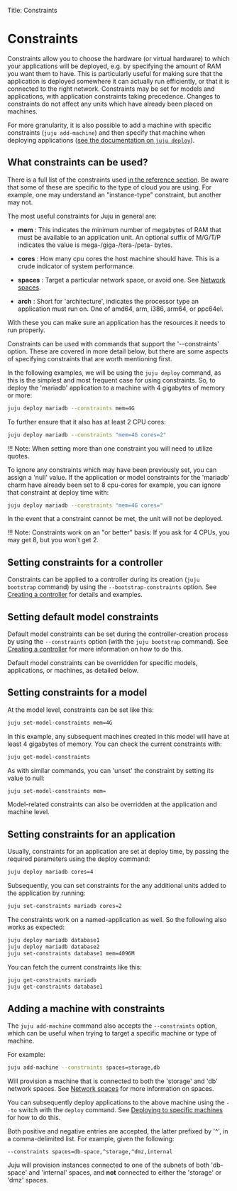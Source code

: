 Title: Constraints

# Constraints

Constraints allow you to choose the hardware (or virtual hardware)
to which your applications will be deployed, e.g. by specifying the amount of 
RAM you want them to have. This is particularly useful for making sure that the
application is deployed somewhere it can actually run efficiently, or that it is
connected to the right network. Constraints may be set for models and
applications, with application constraints taking precedence. Changes to
constraints do not affect any units which have already been placed on machines.

For more granularity, it is also possible to add a machine with specific 
constraints (`juju add-machine`) and then specify that machine when deploying 
applications ([see the documentation on `juju deploy`](./charms-deploying.html)).

## What constraints can be used?

There is a full list of the constraints used 
[in the reference section](reference-constraints.html). Be aware that some of 
these are specific to the type of cloud you are using. For example, one may
understand an "instance-type" constraint, but another may not. 

The most useful constraints for Juju in general are:
  
  - **mem** : This indicates the minimum number of megabytes of RAM that must 
  be available to an application unit. An optional suffix of M/G/T/P indicates
  the value is mega-/giga-/tera-/peta- bytes.

  - **cores** :  How many cpu cores the host machine should have. This is a
  crude indicator of system performance.
    
  - **spaces** : Target a particular network space, or avoid one. See 
  [Network spaces][network-spaces].
  
  - **arch** : Short for 'architecture', indicates the processor type an
  application must run on. One of amd64, arm, i386, arm64, or ppc64el.
  
With these you can make sure an application has the resources it needs to run 
properly.

Constraints can be used with commands that support the '--constraints' option. 
These are covered in more detail below, but there are some aspects of specifying
constraints that are worth mentioning first.

In the following examples, we will be using the `juju deploy` command, as this
is the simplest and most frequent case for using constraints. So, to deploy the
'mariadb' application to a machine with 4 gigabytes of memory or more:
  
```bash
juju deploy mariadb --constraints mem=4G
```

To further ensure that it also has at least 2 CPU cores:
  
```bash
juju deploy mariadb --constraints "mem=4G cores=2"
```

!!! Note: When setting more than one constraint you will need to utilize quotes.

To ignore any constraints which may have been previously set, you can assign a 
'null' value. If the application or model constraints for the 'mariadb' charm
have already been set to 8 cpu-cores for example, you can ignore that constraint
at deploy time with:
  
```bash
juju deploy mariadb --constraints "mem=4G cores=" 
```

In the event that a constraint cannot be met, the unit will not be deployed.

!!! Note: 
    Constraints work on an "or better" basis: If you ask for 4 CPUs, you 
    may get 8, but you won't get 2.
    
## Setting constraints for a controller

Constraints can be applied to a controller during its creation
(`juju bootstrap` command) by using the `--bootstrap-constraints` option. See
[Creating a controller][controllers-creating] for details and examples.

## Setting default model constraints

Default model constraints can be set during the controller-creation process by
using the `--constraints` option (with the `juju bootstrap` command). See
[Creating a controller][controllers-creating] for more information on how to do
this.

Default model constraints can be overridden for specific models, applications,
or machines, as detailed below.

## Setting constraints for a model

At the model level, constraints can be set like this:
  
```bash
juju set-model-constraints mem=4G
```

In this example, any subsequent machines created in this model will have at
least 4 gigabytes of memory. You can check the current constraints with:
  
```bash
juju get-model-constraints
```

As with similar commands, you can 'unset' the constraint by setting its value
to null:
  
```bash
juju set-model-constraints mem=
```

Model-related constraints can also be overridden at the application and machine
level.

## Setting constraints for an application

Usually, constraints for an application are set at deploy time, by passing the 
required parameters using the deploy command:
  
```bash
juju deploy mariadb cores=4
```

Subsequently, you can set constraints for the any additional units added to the 
application by running:
  
```bash
juju set-constraints mariadb cores=2
```

The constraints work on a named-application as well. So the following also works
as expected:
  
```bash
juju deploy mariadb database1
juju deploy mariadb database2
juju set-constraints database1 mem=4096M
```

You can fetch the current constraints like this:
  
```bash
juju get-constraints mariadb
juju get-constraints database1
```

## Adding a machine with constraints

The `juju add-machine` command also accepts the `--constraints` option, which
can be useful when trying to target a specific machine or type of machine.

For example:

```bash 
juju add-machine --constraints spaces=storage,db
```

Will provision a machine that is connected to both the 'storage' and 'db' 
network spaces. See [Network spaces][network-spaces] for more information on
spaces.

You can subsequently deploy applications to the above machine using
the `--to` switch with the `deploy` command. See
[Deploying to specific machines][charms-deploying-to-option] for how to do
this.

Both positive and negative entries are accepted, the latter prefixed by '^', in
a comma-delimited list. For example, given the following:

```no-highlight
--constraints spaces=db-space,^storage,^dmz,internal
```

Juju will provision instances connected to one of the subnets of both
'db-space' and 'internal' spaces, and **not** connected to either the 'storage'
or 'dmz' spaces.


<!-- LINKS -->

[controllers-creating]: ./controllers-creating.html
[network-spaces]: ./network-spaces.html
[charms-deploying-to-option]: ./charms-deploying.html#deploying-to-specific-machines
